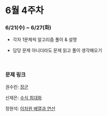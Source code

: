 # 6월 4주차

### 6/21(수) ~ 6/27(화)

- 각자 1문제씩 알고리즘 풀이 & 설명

- 담당 문제 아니더라도 문제 읽고 풀이 생각해오기
  
  <br>

### 문제 링크

권수린: [장군](https://www.acmicpc.net/problem/16509)

신재은: [수식 최대화](https://school.programmers.co.kr/learn/courses/30/lessons/67257)

정원석: [이차원 배열과 연산](https://www.acmicpc.net/problem/17140)
